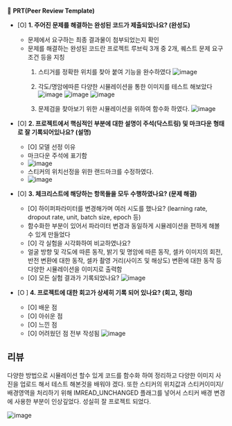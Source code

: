 🔑 **PRT(Peer Review Template)**

- [O]  **1. 주어진 문제를 해결하는 완성된 코드가 제출되었나요? (완성도)**
    - 문제에서 요구하는 최종 결과물이 첨부되었는지 확인 
    - 문제를 해결하는 완성된 코드란 프로젝트 루브릭 3개 중 2개,  퀘스트 문제 요구조건 등을 지칭
        1. 스티거를 정확한 위치를 찾아 붙여 기능을 완수하였다
           ![image](https://github.com/ek0111/aiffel_projects/assets/58682424/89d24832-7d52-4986-9104-1fe20a9c52e6)

        2. 각도/명암에따른 다양한 시뮬레이션을 통한 이미지를 테스트 해보았다
          ![image](https://github.com/ek0111/aiffel_projects/assets/58682424/ef6e70b5-b036-45e3-8c17-e824f44c7071)
          ![image](https://github.com/ek0111/aiffel_projects/assets/58682424/a81d1b02-004c-4bc5-9a3e-825b6a831162)
           ![image](https://github.com/ek0111/aiffel_projects/assets/58682424/3c403da8-bfe2-40b1-baa1-9677b4ab15f5)
           
        3. 문제검을 찾아보기 위한 시뮬레이션을 위하여 함수화 하였다.
            ![image](https://github.com/ek0111/aiffel_projects/assets/58682424/e667d489-57b1-4605-bb7f-91a7517985ac)


- [O]  **2. 프로젝트에서 핵심적인 부분에 대한 설명이 주석(닥스트링) 및 마크다운 형태로 잘 기록되어있나요? (설명)**
    - [O]  모델 선정 이유
    -  마크다운 주석에 표기함
    -  ![image](https://github.com/ek0111/aiffel_projects/assets/58682424/8efb4ea7-33bd-4df1-aee4-f871881fdd27)
    - 스티커의 위치선정을 위한 랜드마크를  수정하였다.
    -  ![image](https://github.com/ek0111/aiffel_projects/assets/58682424/cc02fd61-a642-4fb6-bf69-308d418a31b5)

- [O]  **3. 체크리스트에 해당하는 항목들을 모두 수행하였나요? (문제 해결)**
    - [O]  하이퍼파라미터를 변경해가며 여러 시도를 했나요? (learning rate, dropout rate, unit, batch size, epoch 등)
    - 함수화한 부분이 있어서 파라미터 변경과 동일하게 시뮬레이션을 편하게 해볼수 있게 만들었다
    - [O]  각 실험을 시각화하여 비교하였나요?
    - 얼굴 방향 및 각도에 따른 동작, 밝기 및 명암에 따른 동작, 셀카 이미지의 회전, 반전 변환에 대한 동작, 셀카 촬영 거리(사이즈 및 해상도) 변환에 대한 동작 등 다양한 시뮬레이션을 이미지로 출력함
    - [O]  모든 실험 결과가 기록되었나요?
   ![image](https://github.com/ek0111/aiffel_projects/assets/58682424/0fb5f2f6-f5fe-4826-96a2-ef0575abba25)

- [O ]  **4. 프로젝트에 대한 회고가 상세히 기록 되어 있나요? (회고, 정리)**
    - [O]  배운 점 
    - [O]  아쉬운 점
    - [O]  느낀 점
    - [O]  어려웠던 점
  전부 작성됨
  ![image](https://github.com/ek0111/aiffel_projects/assets/58682424/d509163b-f213-43ec-a448-7121d65114ac)

## 리뷰
다양한 방법으로 시뮬레이션 할수 있게 코드를 함수화 하여 정리하고 
다양한 이미지 사진을 업로드 해서 테스트 해본것을 배워야 겠다.
또한 스티커의 위치값과 스티커이미지/ 배경영역을 처리하기 위해 IMREAD_UNCHANGED 플래그를 넣어서 스티커 배경 변경에 사용한 부분이 인상깊었다.
성실히 잘 프로젝트 되었다.

![image](https://github.com/ek0111/aiffel_projects/assets/58682424/3618719b-8cd5-4264-ad0f-d05f484501fa)

